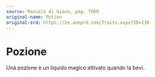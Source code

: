 ```yaml
---
source: Manuale di Gioco, pag. TODO
original-name: Potion
original-srd: https://2e.aonprd.com/Traits.aspx?ID=130
---
```


# Pozione

Una pozione è un liquido magico attivato quando la bevi.
